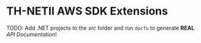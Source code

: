 ﻿# TH-NETII AWS SDK Extensions

TODO: Add .NET projects to the *src* folder and run `docfx` to generate **REAL** *API Documentation*!
